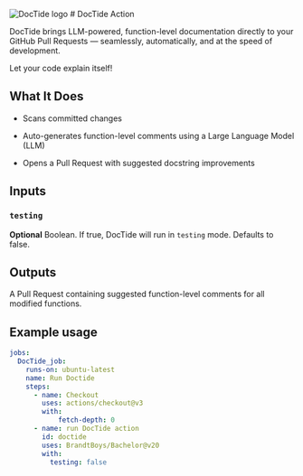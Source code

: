 ![DocTide logo]() # DocTide Action

DocTide brings LLM-powered, function-level documentation directly to your GitHub Pull Requests — seamlessly, automatically, and at the speed of development.

Let your code explain itself!

## What It Does
- Scans committed changes

- Auto-generates function-level comments using a Large Language Model (LLM)

- Opens a Pull Request with suggested docstring improvements

## Inputs

### `testing`

**Optional** Boolean. If true, DocTide will run in `testing` mode. Defaults to false.

## Outputs

A Pull Request containing suggested function-level comments for all modified functions.

## Example usage

```yml
jobs:
  DocTide_job:
    runs-on: ubuntu-latest
    name: Run Doctide
    steps:
      - name: Checkout
        uses: actions/checkout@v3
        with:
            fetch-depth: 0
      - name: run DocTide action
        id: doctide
        uses: BrandtBoys/Bachelor@v20
        with:
          testing: false
```
